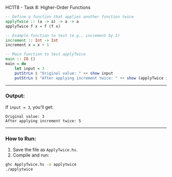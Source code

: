 HC1T8 - Task 8: Higher-Order Functions

```haskell
-- Define a function that applies another function twice
applyTwice :: (a -> a) -> a -> a
applyTwice f x = f (f x)

-- Example function to test (e.g., increment by 1)
increment :: Int -> Int
increment x = x + 1

-- Main function to test applyTwice
main :: IO ()
main = do
    let input = 3
    putStrLn $ "Original value: " ++ show input
    putStrLn $ "After applying increment twice: " ++ show (applyTwice increment input)
```

---

### Output:

If `input = 3`, you'll get:

```
Original value: 3
After applying increment twice: 5
```

---

### How to Run:

1. Save the file as `ApplyTwice.hs`.
2. Compile and run:

```bash
ghc ApplyTwice.hs -o applytwice
./applytwice
```



